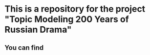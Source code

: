 # This is a repository for the project "Topic Modeling 200 Years of Russian Drama"

## You can find
